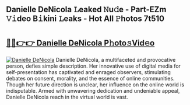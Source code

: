 ## Danielle DeNicola 𝙻eaked 𝙽u𝚍e - Part-EZm 𝚅𝚒deo B𝚒kini 𝙻eaks - Hot All 𝙿hotos 7t510

# <h2><a href="http://ld44igc.urlbe.top/?page=Danielle+DeNicola">🔗🔗👉👉 Danielle DeNicola P𝚑oto𝚜Vid𝚎o</a></h2>

[![Danielle DeNicola](https://i.imgur.com/eBuTRDB.gif)](http://ld44igc.urlbe.top/?page=Danielle+DeNicola)
Danielle DeNicola, a multifaceted and provocative person, defies simple description. Her innovative use of digital media for self-presentation has captivated and enraged observers, stimulating debates on consent, morality, and the essence of online communities. Though her future direction is unclear, her influence on the online world is indisputable. Armed with unwavering dedication and undeniable appeal, Danielle DeNicola reach in the virtual world is vast.
